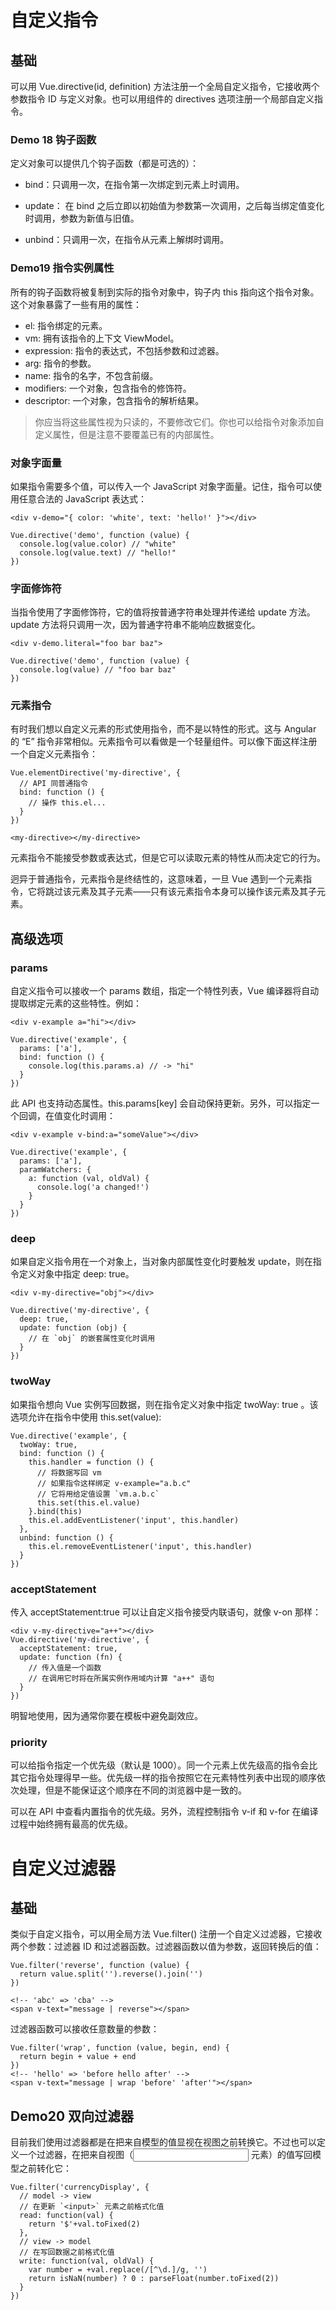 # 自定义指令

## 基础

可以用 Vue.directive(id, definition) 方法注册一个全局自定义指令，它接收两个参数指令 ID 与定义对象。也可以用组件的 directives 选项注册一个局部自定义指令。

### Demo 18 钩子函数
定义对象可以提供几个钩子函数（都是可选的）：

* bind：只调用一次，在指令第一次绑定到元素上时调用。

* update： 在 bind 之后立即以初始值为参数第一次调用，之后每当绑定值变化时调用，参数为新值与旧值。

* unbind：只调用一次，在指令从元素上解绑时调用。

### Demo19 指令实例属性
所有的钩子函数将被复制到实际的指令对象中，钩子内 this 指向这个指令对象。这个对象暴露了一些有用的属性：

* el: 指令绑定的元素。
* vm: 拥有该指令的上下文 ViewModel。
* expression: 指令的表达式，不包括参数和过滤器。
* arg: 指令的参数。
* name: 指令的名字，不包含前缀。
* modifiers: 一个对象，包含指令的修饰符。
* descriptor: 一个对象，包含指令的解析结果。
> 你应当将这些属性视为只读的，不要修改它们。你也可以给指令对象添加自定义属性，但是注意不要覆盖已有的内部属性。

### 对象字面量
如果指令需要多个值，可以传入一个 JavaScript 对象字面量。记住，指令可以使用任意合法的 JavaScript 表达式：
```
<div v-demo="{ color: 'white', text: 'hello!' }"></div>

Vue.directive('demo', function (value) {
  console.log(value.color) // "white"
  console.log(value.text) // "hello!"
})

```

### 字面修饰符
当指令使用了字面修饰符，它的值将按普通字符串处理并传递给 update 方法。update 方法将只调用一次，因为普通字符串不能响应数据变化。
```
<div v-demo.literal="foo bar baz">

Vue.directive('demo', function (value) {
  console.log(value) // "foo bar baz"
})
```

### 元素指令
有时我们想以自定义元素的形式使用指令，而不是以特性的形式。这与 Angular 的 “E” 指令非常相似。元素指令可以看做是一个轻量组件。可以像下面这样注册一个自定义元素指令：

```
Vue.elementDirective('my-directive', {
  // API 同普通指令
  bind: function () {
    // 操作 this.el...
  }
})

<my-directive></my-directive>
```
元素指令不能接受参数或表达式，但是它可以读取元素的特性从而决定它的行为。

迥异于普通指令，元素指令是终结性的，这意味着，一旦 Vue 遇到一个元素指令，它将跳过该元素及其子元素——只有该元素指令本身可以操作该元素及其子元素。

## 高级选项
### params
自定义指令可以接收一个 params 数组，指定一个特性列表，Vue 编译器将自动提取绑定元素的这些特性。例如：
```
<div v-example a="hi"></div>

Vue.directive('example', {
  params: ['a'],
  bind: function () {
    console.log(this.params.a) // -> "hi"
  }
})
```
此 API 也支持动态属性。this.params[key] 会自动保持更新。另外，可以指定一个回调，在值变化时调用：

```
<div v-example v-bind:a="someValue"></div>

Vue.directive('example', {
  params: ['a'],
  paramWatchers: {
    a: function (val, oldVal) {
      console.log('a changed!')
    }
  }
})
```

### deep
如果自定义指令用在一个对象上，当对象内部属性变化时要触发 update，则在指令定义对象中指定 deep: true。
```
<div v-my-directive="obj"></div>

Vue.directive('my-directive', {
  deep: true,
  update: function (obj) {
    // 在 `obj` 的嵌套属性变化时调用
  }
})
```

### twoWay
如果指令想向 Vue 实例写回数据，则在指令定义对象中指定 twoWay: true 。该选项允许在指令中使用 this.set(value):

```
Vue.directive('example', {
  twoWay: true,
  bind: function () {
    this.handler = function () {
      // 将数据写回 vm
      // 如果指令这样绑定 v-example="a.b.c"
      // 它将用给定值设置 `vm.a.b.c`	  
      this.set(this.el.value)
    }.bind(this)
    this.el.addEventListener('input', this.handler)
  },
  unbind: function () {
    this.el.removeEventListener('input', this.handler)
  }
})
```

### acceptStatement
传入 acceptStatement:true 可以让自定义指令接受内联语句，就像 v-on 那样：
```
<div v-my-directive="a++"></div>
Vue.directive('my-directive', {
  acceptStatement: true,
  update: function (fn) {
    // 传入值是一个函数
    // 在调用它时将在所属实例作用域内计算 "a++" 语句
  }
})

```
明智地使用，因为通常你要在模板中避免副效应。

### priority
可以给指令指定一个优先级（默认是 1000）。同一个元素上优先级高的指令会比其它指令处理得早一些。优先级一样的指令按照它在元素特性列表中出现的顺序依次处理，但是不能保证这个顺序在不同的浏览器中是一致的。

可以在 API 中查看内置指令的优先级。另外，流程控制指令 v-if 和 v-for 在编译过程中始终拥有最高的优先级。


# 自定义过滤器
## 基础
类似于自定义指令，可以用全局方法 Vue.filter() 注册一个自定义过滤器，它接收两个参数：过滤器 ID 和过滤器函数。过滤器函数以值为参数，返回转换后的值：

```
Vue.filter('reverse', function (value) {
  return value.split('').reverse().join('')
})

<!-- 'abc' => 'cba' -->
<span v-text="message | reverse"></span>
```

过滤器函数可以接收任意数量的参数：
```
Vue.filter('wrap', function (value, begin, end) {
  return begin + value + end
})
<!-- 'hello' => 'before hello after' -->
<span v-text="message | wrap 'before' 'after'"></span>
```

## Demo20 双向过滤器

目前我们使用过滤器都是在把来自模型的值显视在视图之前转换它。不过也可以定义一个过滤器，在把来自视图（<input> 元素）的值写回模型之前转化它：

```
Vue.filter('currencyDisplay', {
  // model -> view
  // 在更新 `<input>` 元素之前格式化值
  read: function(val) {
    return '$'+val.toFixed(2)
  },
  // view -> model
  // 在写回数据之前格式化值
  write: function(val, oldVal) {
    var number = +val.replace(/[^\d.]/g, '')
    return isNaN(number) ? 0 : parseFloat(number.toFixed(2))
  }
})
```
